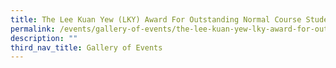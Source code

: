 ```yaml
---
title: The Lee Kuan Yew (LKY) Award For Outstanding Normal Course Students 2019
permalink: /events/gallery-of-events/the-lee-kuan-yew-lky-award-for-outstanding-normal-course-students-2019/
description: ""
third_nav_title: Gallery of Events
---
```

